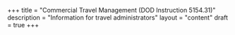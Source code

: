 +++
title = "Commercial Travel Management (DOD Instruction 5154.31)"
description = "Information for travel administrators"
layout = "content"
draft = true
+++